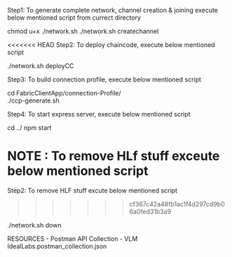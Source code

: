 Step1: To generate complete network, channel creation & joining execute below mentioned script from currect directory

chmod u+x ./network.sh
./network.sh createchannel

<<<<<<< HEAD
Step2: To deploy chaincode, execute below mentioned script 

./network.sh deployCC

Step3: To build connection profile, execute below mentioned script 

cd FabricClientApp/connection-Profile/    
./ccp-generate.sh

Step4: To start express server, execute below mentioned script 

cd ../
npm start

NOTE : To remove HLf stuff exceute below mentioned script
=======
Step2: To remove HLF stuff excute below mentioned script
>>>>>>> cf367c42a48fb1ac1f4d297cd9b06a0fed31b3a9

./network.sh down

RESOURCES - 
Postman API Collection - VLM IdealLabs.postman_collection.json